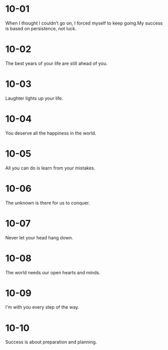 # 10-01

When I thought I couldn’t go on, I forced myself to keep going.My success is based on persistence, not luck.

# 10-02

The best years of your life are still ahead of you.

# 10-03

Laughter lights up your life.

# 10-04

You deserve all the happiness in the world.

# 10-05

All you can do is learn from your mistakes.

# 10-06

The unknown is there for us to conquer.

# 10-07

Never let your head hang down.

# 10-08

The world needs our open hearts and minds.

# 10-09

I'm with you every step of the way.

# 10-10

Success is about preparation and planning.